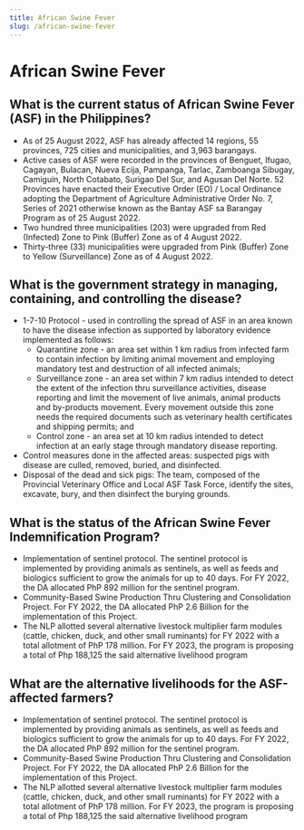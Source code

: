 ```yaml
---
title: African Swine Fever
slug: /african-swine-fever
---
```


# African Swine Fever

## What is the current status of African Swine Fever (ASF) in the Philippines?

- As of 25 August 2022, ASF has already affected 14 regions, 55 provinces, 725 cities and municipalities, and 3,963 barangays.
- Active cases of ASF were recorded in the provinces of Benguet, Ifugao, Cagayan, Bulacan, Nueva Ecija, Pampanga, Tarlac, Zamboanga Sibugay, Camiguin, North Cotabato, Surigao Del Sur, and Agusan Del Norte.
52 Provinces have enacted their Executive Order (EO) / Local Ordinance adopting the Department of Agriculture Administrative Order No. 7, Series of 2021 otherwise known as the Bantay ASF sa Barangay Program as of 25 August 2022.
- Two hundred three municipalities (203) were upgraded from Red (Infected) Zone to Pink (Buffer) Zone as of 4 August 2022.
- Thirty-three (33) municipalities were upgraded from Pink (Buffer) Zone to Yellow (Surveillance) Zone as of 4 August 2022.

## What is the government strategy in managing, containing, and controlling the disease?

- 1-7-10 Protocol - used in controlling the spread of ASF in an area known to have the disease infection as supported by laboratory evidence implemented as follows:
  - Quarantine zone - an area set within 1 km radius from infected farm to contain infection by limiting animal movement and employing mandatory test and destruction of all infected animals;
  - Surveillance zone - an area set within 7 km radius intended to detect the extent of the infection thru surveillance activities, disease reporting and limit the movement of live animals, animal products and by-products movement. Every movement outside this zone needs the required documents such as veterinary health certificates and shipping permits; and
  - Control zone - an area set at 10 km radius intended to detect infection at an early stage through mandatory disease reporting. 
- Control measures done in the affected areas: suspected pigs with disease are culled, removed, buried, and disinfected.
- Disposal of the dead and sick pigs: The team, composed of the Provincial Veterinary Office and Local ASF Task Force, identify the sites, excavate, bury, and then disinfect the burying grounds.

## What is the status of the African Swine Fever Indemnification Program?

- Implementation of sentinel protocol. The sentinel protocol is implemented by providing animals as sentinels, as well as feeds and biologics sufficient to grow the animals for up to 40 days. For FY 2022, the DA allocated PhP 892 million for the sentinel program.
- Community-Based Swine Production Thru Clustering and Consolidation Project. For FY 2022, the DA allocated PhP 2.6 Billion for the implementation of this Project.
- The NLP allotted several alternative livestock multiplier farm modules (cattle, chicken, duck, and other small ruminants) for FY 2022 with a total allotment of PhP 178 million. For FY 2023, the program is proposing a total of Php 188,125 the said alternative livelihood program

## What are the alternative livelihoods for the ASF-affected farmers?

- Implementation of sentinel protocol. The sentinel protocol is implemented by providing animals as sentinels, as well as feeds and biologics sufficient to grow the animals for up to 40 days. For FY 2022, the DA allocated PhP 892 million for the sentinel program.
- Community-Based Swine Production Thru Clustering and Consolidation Project. For FY 2022, the DA allocated PhP 2.6 Billion for the implementation of this Project.
- The NLP allotted several alternative livestock multiplier farm modules (cattle, chicken, duck, and other small ruminants) for FY 2022 with a total allotment of PhP 178 million. For FY 2023, the program is proposing a total of Php 188,125 the said alternative livelihood program

